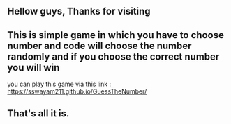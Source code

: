 ## Hellow guys, Thanks for visiting

## This is simple game in which you have to choose number and code will choose the number randomly and if you choose the correct number you will win

you can play this game via this link : https://sswayam211.github.io/GuessTheNumber/
## That's all it is.
